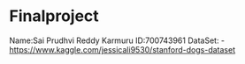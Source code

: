 # Finalproject
Name:Sai Prudhvi Reddy Karmuru
ID:700743961
DataSet: - https://www.kaggle.com/jessicali9530/stanford-dogs-dataset
